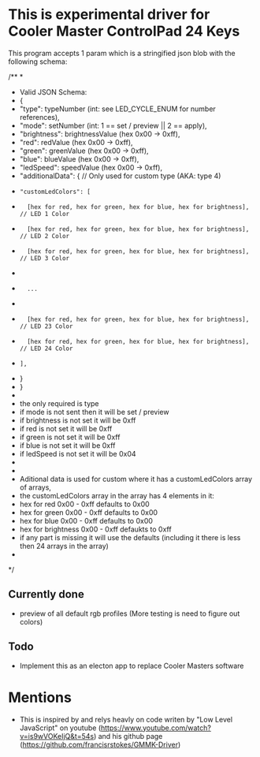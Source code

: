# This is experimental driver for Cooler Master ControlPad 24 Keys
This program accepts 1 param which is a stringified json blob with the following schema:

/**
 * 
 * Valid JSON Schema:
 * {
 *   "type": typeNumber (int: see LED_CYCLE_ENUM for number references),
 *   "mode": setNumber (int: 1 == set / preview || 2 == apply),
 *   "brightness": brightnessValue (hex 0x00 -> 0xff),
 *   "red": redValue (hex 0x00 -> 0xff),
 *   "green": greenValue (hex 0x00 -> 0xff),
 *   "blue": blueValue (hex 0x00 -> 0xff),
 *   "ledSpeed": speedValue (hex 0x00 -> 0xff),
 *   "additionalData": {  // Only used for custom type (AKA: type 4)
 *     "customLedColors": [
 *       [hex for red, hex for green, hex for blue, hex for brightness], // LED 1 Color
 *       [hex for red, hex for green, hex for blue, hex for brightness], // LED 2 Color
 *       [hex for red, hex for green, hex for blue, hex for brightness], // LED 3 Color
 *       
 *       ...
 *       
 *       [hex for red, hex for green, hex for blue, hex for brightness], // LED 23 Color
 *       [hex for red, hex for green, hex for blue, hex for brightness], // LED 24 Color
 *     ],
 *   }
 * }
 * 
 * the only required is type
 * if mode is not sent then it will be set / preview
 * if brightness is not set it will be 0xff
 * if red is not set it will be 0xff
 * if green is not set it will be 0xff
 * if blue is not set it will be 0xff
 * if ledSpeed is not set it will be 0x04
 * 
 * 
 * Aditional data is used for custom where it has a customLedColors array of arrays,
 * the customLedColors array in the array has 4 elements in it:
 * hex for red        0x00 - 0xff   defaults to 0x00
 * hex for green      0x00 - 0xff   defaults to 0x00
 * hex for blue       0x00 - 0xff   defaults to 0x00
 * hex for brightness 0x00 - 0xff   defaukts to 0xff
 * if any part is missing it will use the defaults (including it there is less then 24 arrays in the array)
 * 
 */




## Currently done
* preview of all default rgb profiles (More testing is need to figure out colors)


## Todo
* Implement this as an electon app to replace Cooler Masters software



# Mentions
* This is inspired by and relys heavly on code writen by "Low Level JavaScript" on youtube (https://www.youtube.com/watch?v=is9wVOKeIjQ&t=54s) and his github page (https://github.com/francisrstokes/GMMK-Driver)